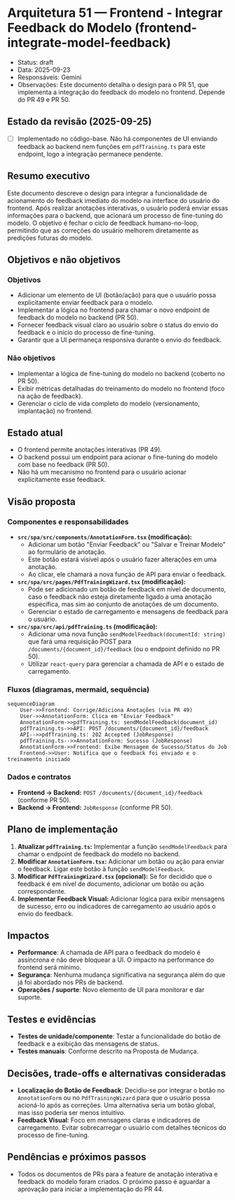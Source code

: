 # Arquitetura 51 — Frontend - Integrar Feedback do Modelo (frontend-integrate-model-feedback)

- Status: draft
- Data: 2025-09-23
- Responsáveis: Gemini
- Observações: Este documento detalha o design para o PR 51, que implementa a integração do feedback do modelo no frontend. Depende do PR 49 e PR 50.

## Estado da revisão (2025-09-25)

- [ ] Implementado no código-base. Não há componentes de UI enviando feedback ao backend nem funções em `pdfTraining.ts` para este endpoint, logo a integração permanece pendente.

## Resumo executivo

Este documento descreve o design para integrar a funcionalidade de acionamento do feedback imediato do modelo na interface do usuário do frontend. Após realizar anotações interativas, o usuário poderá enviar essas informações para o backend, que acionará um processo de fine-tuning do modelo. O objetivo é fechar o ciclo de feedback humano-no-loop, permitindo que as correções do usuário melhorem diretamente as predições futuras do modelo.

## Objetivos e não objetivos

### Objetivos
- Adicionar um elemento de UI (botão/ação) para que o usuário possa explicitamente enviar feedback para o modelo.
- Implementar a lógica no frontend para chamar o novo endpoint de feedback do modelo no backend (PR 50).
- Fornecer feedback visual claro ao usuário sobre o status do envio do feedback e o início do processo de fine-tuning.
- Garantir que a UI permaneça responsiva durante o envio do feedback.

### Não objetivos
- Implementar a lógica de fine-tuning do modelo no backend (coberto no PR 50).
- Exibir métricas detalhadas do treinamento do modelo no frontend (foco na ação de feedback).
- Gerenciar o ciclo de vida completo do modelo (versionamento, implantação) no frontend.

## Estado atual

- O frontend permite anotações interativas (PR 49).
- O backend possui um endpoint para acionar o fine-tuning do modelo com base no feedback (PR 50).
- Não há um mecanismo no frontend para o usuário acionar explicitamente esse feedback.

## Visão proposta

### Componentes e responsabilidades
- **`src/spa/src/components/AnnotationForm.tsx` (modificação):**
    - Adicionar um botão "Enviar Feedback" ou "Salvar e Treinar Modelo" ao formulário de anotação.
    - Este botão estará visível após o usuário fazer alterações em uma anotação.
    - Ao clicar, ele chamará a nova função de API para enviar o feedback.
- **`src/spa/src/pages/PdfTrainingWizard.tsx` (modificação):**
    - Pode ser adicionado um botão de feedback em nível de documento, caso o feedback não esteja diretamente ligado a uma anotação específica, mas sim ao conjunto de anotações de um documento.
    - Gerenciar o estado de carregamento e mensagens de feedback para o usuário.
- **`src/spa/src/api/pdfTraining.ts` (modificação):**
    - Adicionar uma nova função `sendModelFeedback(documentId: string)` que fará uma requisição POST para `/documents/{document_id}/feedback` (ou o endpoint definido no PR 50).
    - Utilizar `react-query` para gerenciar a chamada de API e o estado de carregamento.

### Fluxos (diagramas, mermaid, sequência)

```mermaid
sequenceDiagram
    User->>Frontend: Corrige/Adiciona Anotações (via PR 49)
    User->>AnnotationForm: Clica em "Enviar Feedback"
    AnnotationForm->>pdfTraining.ts: sendModelFeedback(document_id)
    pdfTraining.ts->>API: POST /documents/{document_id}/feedback
    API-->>pdfTraining.ts: 202 Accepted (JobResponse)
    pdfTraining.ts-->>AnnotationForm: Sucesso (JobResponse)
    AnnotationForm->>Frontend: Exibe Mensagem de Sucesso/Status do Job
    Frontend->>User: Notifica que o feedback foi enviado e o treinamento iniciado
```

### Dados e contratos

- **Frontend -> Backend:** `POST /documents/{document_id}/feedback` (conforme PR 50).
- **Backend -> Frontend:** `JobResponse` (conforme PR 50).

## Plano de implementação

1.  **Atualizar `pdfTraining.ts`:** Implementar a função `sendModelFeedback` para chamar o endpoint de feedback do modelo no backend.
2.  **Modificar `AnnotationForm.tsx`:** Adicionar um botão ou ação para enviar o feedback. Ligar este botão à função `sendModelFeedback`.
3.  **Modificar `PdfTrainingWizard.tsx` (opcional):** Se for decidido que o feedback é em nível de documento, adicionar um botão ou ação correspondente.
4.  **Implementar Feedback Visual:** Adicionar lógica para exibir mensagens de sucesso, erro ou indicadores de carregamento ao usuário após o envio do feedback.

## Impactos

- **Performance**: A chamada de API para o feedback do modelo é assíncrona e não deve bloquear a UI. O impacto na performance do frontend será mínimo.
- **Segurança**: Nenhuma mudança significativa na segurança além do que já foi abordado nos PRs de backend.
- **Operações / suporte**: Novo elemento de UI para monitorar e dar suporte.

## Testes e evidências

- **Testes de unidade/componente**: Testar a funcionalidade do botão de feedback e a exibição das mensagens de status.
- **Testes manuais**: Conforme descrito na Proposta de Mudança.

## Decisões, trade-offs e alternativas consideradas

- **Localização do Botão de Feedback**: Decidiu-se por integrar o botão no `AnnotationForm` ou no `PdfTrainingWizard` para que o usuário possa acioná-lo após as correções. Uma alternativa seria um botão global, mas isso poderia ser menos intuitivo.
- **Feedback Visual**: Foco em mensagens claras e indicadores de carregamento. Evitar sobrecarregar o usuário com detalhes técnicos do processo de fine-tuning.

## Pendências e próximos passos

- Todos os documentos de PRs para a feature de anotação interativa e feedback do modelo foram criados. O próximo passo é aguardar a aprovação para iniciar a implementação do PR 44.